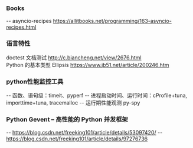 ### Books
-- asyncio-recipes https://allitbooks.net/programming/163-asyncio-recipes.html

### 语言特性
doctest 文档测试 http://c.biancheng.net/view/2676.html  
Python 的基本类型 Ellipsis https://www.jb51.net/article/200246.htm

### python性能监控工具
-- 函数、语句级：timeit、pyperf
-- 进程启动时间、运行时间：cProfile+tuna, importtime+tuna, tracemalloc
-- 运行期性能观测 py-spy

### Python Gevent – 高性能的 Python 并发框架
-- https://blog.csdn.net/freeking101/article/details/53097420/
-- https://blog.csdn.net/freeking101/article/details/97276736
